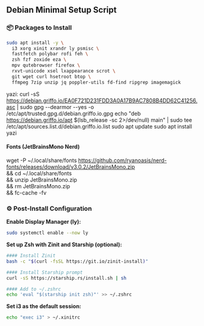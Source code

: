 ## Debian Minimal Setup Script

### 📦 Packages to Install

```bash
sudo apt install -y \
  i3 xorg xinit xrandr ly psmisc \
  fastfetch polybar rofi feh \
  zsh fzf zoxide eza \
  mpv qutebrowser firefox \
  rxvt-unicode xsel lxappearance scrot \
  git wget curl hsetroot btop \
  ffmpeg 7zip unzip jq poppler-utils fd-find ripgrep imagemagick

```
yazi:
curl -sS https://debian.griffo.io/EA0F721D231FDD3A0A17B9AC7808B4DD62C41256.asc | sudo gpg --dearmor --yes -o /etc/apt/trusted.gpg.d/debian.griffo.io.gpg
echo "deb https://debian.griffo.io/apt $(lsb_release -sc 2>/dev/null) main" | sudo tee /etc/apt/sources.list.d/debian.griffo.io.list
sudo apt update
sudo apt install yazi

#### Fonts (JetBrainsMono Nerd)

wget -P ~/.local/share/fonts https://github.com/ryanoasis/nerd-fonts/releases/download/v3.0.2/JetBrainsMono.zip \
&& cd ~/.local/share/fonts \
&& unzip JetBrainsMono.zip \
&& rm JetBrainsMono.zip \
&& fc-cache -fv

### ⚙️ Post-Install Configuration

**Enable Display Manager (ly):**

```bash
sudo systemctl enable --now ly
```

**Set up Zsh with Zinit and Starship (optional):**

```bash
#### Install Zinit
bash -c "$(curl -fsSL https://git.io/zinit-install)"

#### Install Starship prompt
curl -sS https://starship.rs/install.sh | sh

#### Add to ~/.zshrc
echo 'eval "$(starship init zsh)"' >> ~/.zshrc
```

**Set i3 as the default session:**

```bash
echo "exec i3" > ~/.xinitrc
```
